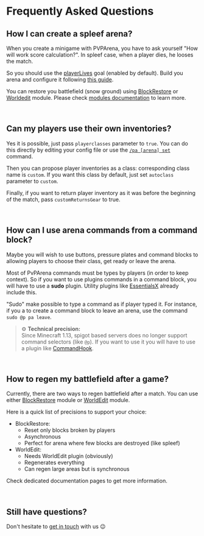 # Frequently Asked Questions

## How I can create a spleef arena?

When you create a minigame with PVPArena, you have to ask yourself "How will work score calculation?". In spleef case,
when a player dies, he looses the match.

So you should use the [playerLives](goals/playerlives.md) goal (enabled by default). Build you arena and configure it
following [this guide](getting-started.md).

You can restore you battlefield (snow ground) using [BlockRestore](mods/blockrestore.md) or 
[Worldedit](mods/worldedit.md) module. Please check [modules documentation](modules.md) to learn more.

<br>

## Can my players use their own inventories?

Yes it is possible, just pass `playerclasses` parameter to `true`. You can do this directly by editing your config file
or use the [`/pa [arena] set`](commands/set.md) command.

Then you can propose player inventories as a class: corresponding class name is `custom`. If you want this class by
default, just set `autoclass` parameter to `custom`.

Finally, if you want to return player inventory as it was before the beginning of the match, pass `customReturnsGear` to
true.

<br>

## How can I use arena commands from a command block?

Maybe you will wish to use buttons, pressure plates and command blocks to allowing players to choose their class, get
ready or leave the arena.

Most of PvPArena commands must be types by players (in order to keep context). So if you want to use plugins commands in
a command block, you will have to use a **sudo** plugin. Utility plugins like 
[EssentialsX](https://www.spigotmc.org/resources/essentialsx.9089/) already include this.

"Sudo" make possible to type a command as if player typed it. For instance, if you a to create a command block to leave 
an arena, use the command `sudo @p pa leave`.

> ⚙ **Technical precision:**  
> Since Minecraft 1.13, spigot based servers does no longer support command selectors (like `@p`). If you want to use it
> you will have to use a plugin like [CommandHook](https://www.spigotmc.org/resources/commandhook.61415/).

<br>

## How to regen my battlefield after a game?

Currently, there are two ways to regen battlefield after a match. You can use either 
[BlockRestore](mods/blockrestore.md) module or [WorldEdit](mods/worldedit.md) module.

Here is a quick list of precisions to support your choice:
* BlockRestore:
    * Reset only blocks broken by players
    * Asynchronous
    * Perfect for arena where few blocks are destroyed (like spleef)
* WorldEdit:
    * Needs WorldEdit plugin (obviously)
    * Regenerates everything
    * Can regen large areas but is synchronous

Check dedicated documentation pages to get more information.

<br>

## Still have questions?

Don't hesitate to [get in touch](../readme.md#support) with us 😉